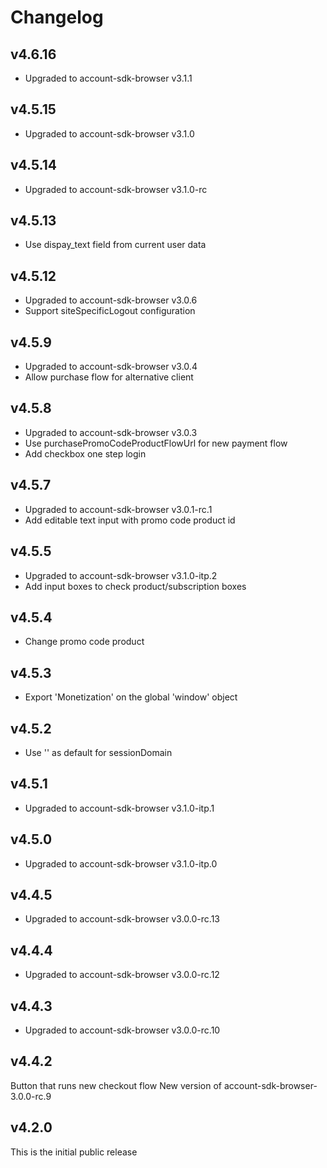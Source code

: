 # Changelog

## v4.6.16
* Upgraded to account-sdk-browser v3.1.1

## v4.5.15
* Upgraded to account-sdk-browser v3.1.0

## v4.5.14
* Upgraded to account-sdk-browser v3.1.0-rc

## v4.5.13
* Use dispay_text field from current user data

## v4.5.12

* Upgraded to account-sdk-browser v3.0.6
* Support siteSpecificLogout configuration

## v4.5.9

* Upgraded to account-sdk-browser v3.0.4
* Allow purchase flow for alternative client

## v4.5.8

* Upgraded to account-sdk-browser v3.0.3
* Use purchasePromoCodeProductFlowUrl for new payment flow
* Add checkbox one step login

## v4.5.7

* Upgraded to account-sdk-browser v3.0.1-rc.1
* Add editable text input with promo code product id

## v4.5.5

* Upgraded to account-sdk-browser v3.1.0-itp.2
* Add input boxes to check product/subscription boxes

## v4.5.4

* Change promo code product

## v4.5.3

* Export 'Monetization' on the global 'window' object

## v4.5.2

* Use '' as default for sessionDomain

## v4.5.1

* Upgraded to account-sdk-browser v3.1.0-itp.1

## v4.5.0

* Upgraded to account-sdk-browser v3.1.0-itp.0

## v4.4.5

* Upgraded to account-sdk-browser v3.0.0-rc.13

## v4.4.4

* Upgraded to account-sdk-browser v3.0.0-rc.12

## v4.4.3

* Upgraded to account-sdk-browser v3.0.0-rc.10

## v4.4.2
Button that runs new checkout flow
New version of account-sdk-browser- 3.0.0-rc.9

## v4.2.0

This is the initial public release
